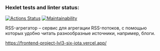 ### Hexlet tests and linter status:
[![Actions Status](https://github.com/Escudo7/frontend-project-lvl3/workflows/hexlet-check/badge.svg)](https://github.com/Escudo7/frontend-project-lvl3/actions)
[![Maintainability](https://api.codeclimate.com/v1/badges/6ebfd41cb243141716d5/maintainability)](https://codeclimate.com/github/Escudo7/frontend-project-lvl3/maintainability)

RSS-агрегатор – сервис для агрегации RSS-потоков, с помощью которых удобно читать разнообразные источники, например, блоги.

https://frontend-project-lvl3-six-iota.vercel.app/